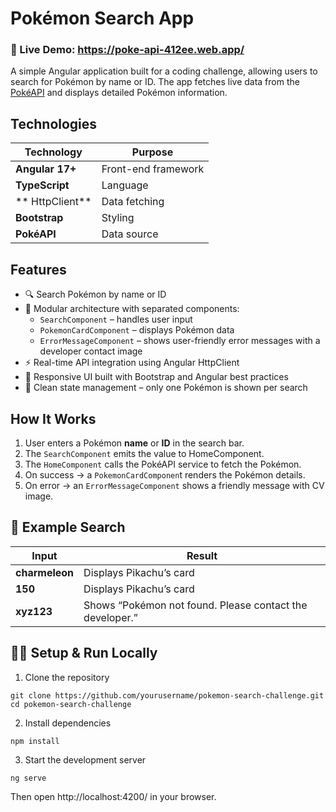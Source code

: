 # Pokémon Search App
### 🔗 Live Demo: https://poke-api-412ee.web.app/

A simple Angular application built for a coding challenge, allowing users to search for Pokémon by name or ID.
The app fetches live data from the [PokéAPI](https://pokeapi.co/)
 and displays detailed Pokémon information.

## Technologies

| Technology            | Purpose             |
| --------------------- | ------------------- |
| **Angular 17+**       | Front-end framework |
| **TypeScript**        | Language            |
| ** HttpClient** | Data fetching       |
| **Bootstrap**         | Styling             |
| **PokéAPI**           | Data source         |


## Features

- 🔍 Search Pokémon by name or ID
- 🧱 Modular architecture with separated components:
  - ```SearchComponent``` – handles user input
  - ```PokemonCardComponent``` – displays Pokémon data
  - ```ErrorMessageComponent``` – shows user-friendly error messages with a developer contact image
- ⚡ Real-time API integration using Angular HttpClient
- 🎨 Responsive UI built with Bootstrap and Angular best practices
- 🧹 Clean state management – only one Pokémon is shown per search

## How It Works

1. User enters a Pokémon **name** or **ID** in the search bar.
2. The ```SearchComponent``` emits the value to HomeComponent.
3. The ```HomeComponent``` calls the PokéAPI service to fetch the Pokémon.
4. On success → a ```PokemonCardComponen```t renders the Pokémon details.
5. On error → an ```ErrorMessageComponent``` shows a friendly message with CV image.

## 🧪 Example Search
| Input            | Result             |
| --------------------- | ------------------- |
| **charmeleon**       | Displays Pikachu’s card |
| **150**        | Displays Pikachu’s card  |
| **xyz123**         | Shows “Pokémon not found. Please contact the developer.” |

## 🧑‍💻 Setup & Run Locally
1. Clone the repository
```
git clone https://github.com/yourusername/pokemon-search-challenge.git
cd pokemon-search-challenge
```

2. Install dependencies
```
npm install
```

3. Start the development server
```
ng serve
```


Then open http://localhost:4200/
 in your browser.
